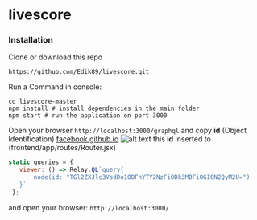 # livescore

### Installation
Clone or download this repo 
```
https://github.com/Edik89/livescore.git
```
Run a Command in console: 
```shell
cd livescore-master
npm install # install dependencies in the main folder
npm start # run the application on port 3000
``` 

Open your browser `http://localhost:3000/graphql` 
and copy **id** (Object Identification) [facebook.github.io](https://facebook.github.io/relay/docs/graphql-object-identification.html)
![alt text](https://pp.vk.me/c638826/v638826770/125fd/VQcC4fyv-GA.jpg)
this **id** inserted to (frontend/app/routes/Router.jsx)
 ```js
 static queries = {
    viewer: () => Relay.QL`query{
        node(id: "TGl2ZXJlc3VsdDo1ODFhYTY2NzFiODk3MDFiOGI0N2QyM2U=")
    }`
  };
```
and open your browser: `http://localhost:3000/`
